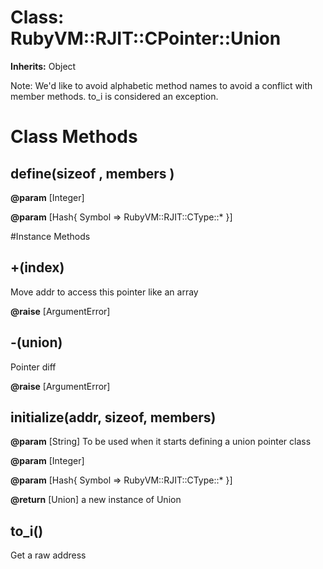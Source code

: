 # Class: RubyVM::RJIT::CPointer::Union
**Inherits:** Object
    

Note: We'd like to avoid alphabetic method names to avoid a conflict with
member methods. to_i is considered an exception.


# Class Methods
## define(sizeof , members ) [](#method-c-define)
**@param** [Integer] 

**@param** [Hash{ Symbol => RubyVM::RJIT::CType::* }] 


#Instance Methods
## +(index) [](#method-i-+)
Move addr to access this pointer like an array

**@raise** [ArgumentError] 

## -(union) [](#method-i--)
Pointer diff

**@raise** [ArgumentError] 

## initialize(addr, sizeof, members) [](#method-i-initialize)

**@param** [String] To be used when it starts defining a union pointer class

**@param** [Integer] 

**@param** [Hash{ Symbol => RubyVM::RJIT::CType::* }] 

**@return** [Union] a new instance of Union

## to_i() [](#method-i-to_i)
Get a raw address

